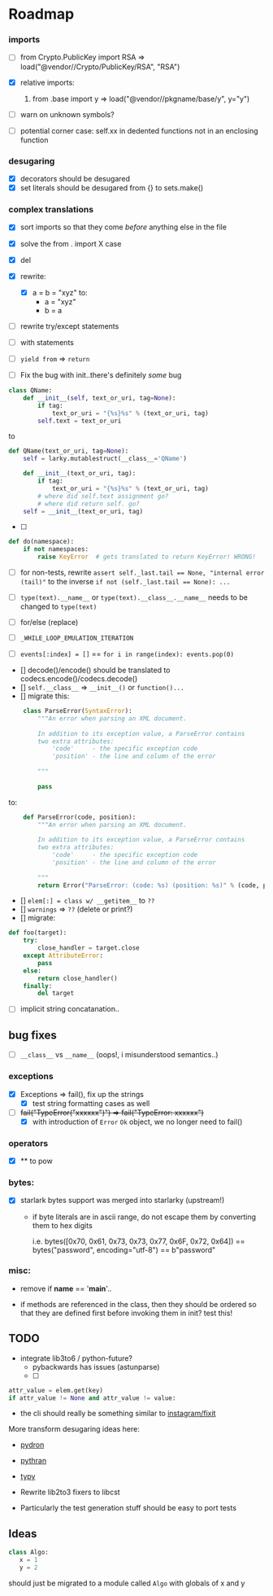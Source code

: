  # Roadmap


### imports     

- [ ] from Crypto.PublicKey import RSA => load("@vendor//Crypto/PublicKey/RSA", "RSA")
- [x] relative imports: 
  1. from .base import y => load("@vendor//pkgname/base/y", y="y")  

- [ ] warn on unknown symbols?
- [ ] potential corner case: self.xx in dedented functions not in an enclosing function

### desugaring

- [x] decorators should be desugared
- [x] set literals should be desugared from {} to sets.make()

### complex translations

- [x] sort imports so that they come *before* anything else in the file 
- [x] solve the from . import X case
- [x] del
- [x] rewrite:
    - [x] a = b = "xyz" to:
        - a = "xyz"
        - b = a  
- [ ] rewrite try/except statements
- [ ] with statements
- [ ] `yield from` => `return`  

- [ ] Fix the bug with init..there's definitely *some* bug 
```python
class QName:
    def __init__(self, text_or_uri, tag=None):
        if tag:
            text_or_uri = "{%s}%s" % (text_or_uri, tag)
        self.text = text_or_uri
```
to

```python
def QName(text_or_uri, tag=None):
    self = larky.mutablestruct(__class__='QName')

    def __init__(text_or_uri, tag):
        if tag:
            text_or_uri = "{%s}%s" % (text_or_uri, tag)
        # where did self.text assignment go?
        # where did return self. go? 
    self = __init__(text_or_uri, tag)
```

- [ ] 
```python
def do(namespace): 
    if not namespaces:
        raise KeyError  # gets translated to return KeyError! WRONG!
```

- [ ] for non-tests, rewrite `assert self._last.tail == None, "internal error (tail)"` to
      the inverse `if not (self._last.tail == None): ...`

- [ ] `type(text).__name__` or `type(text).__class__.__name__` needs to be changed to `type(text)`
- [ ] for/else (replace)
- [ ] `_WHILE_LOOP_EMULATION_ITERATION`
- [ ] `events[:index] = []` == `for i in range(index): events.pop(0)` 

    
- [] decode()/encode() should be translated to codecs.encode()/codecs.decode()
- [] `self.__class__` => `__init__()` or `function()...`
- [] migrate this:
```python
    class ParseError(SyntaxError):
        """An error when parsing an XML document.
    
        In addition to its exception value, a ParseError contains
        two extra attributes:
            'code'     - the specific exception code
            'position' - the line and column of the error
    
        """
    
        pass
``` 
  to:

```python
    def ParseError(code, position):
        """An error when parsing an XML document.
    
        In addition to its exception value, a ParseError contains
        two extra attributes:
            'code'     - the specific exception code
            'position' - the line and column of the error
    
        """
        return Error("ParseError: (code: %s) (position: %s)" % (code, position))
```
- [] `elem[:] = class w/ __getitem__` to `??`
- [] `warnings` => `??` (delete or print?)
- [] migrate:

```python
def foo(target):
    try:
        close_handler = target.close
    except AttributeError:
        pass
    else:
        return close_handler()
    finally:
        del target
```

- [ ] implicit string concatanation..

## bug fixes

- [ ] `__class__` vs `__name__` (oops!, i misunderstood semantics..)

### exceptions

- [x] Exceptions => fail(), fix up the strings
  - [x] test string formatting cases as well
    
- [ ] ~~fail("TypeError(\"xxxxxx\")") => fail("TypeError: xxxxxx")~~
  - [x] with introduction of `Error` `Ok` object, we no longer need to fail()

### operators

- [x] ** to pow

### bytes:
  
- [x] starlark bytes support was merged into starlarky (upstream!) 
  
    - if byte literals are in ascii range, do not escape them by converting them to 
      hex digits 
      
      i.e. bytes([0x70, 0x61, 0x73, 0x73, 0x77, 0x6F, 0x72, 0x64]) == bytes("password", encoding="utf-8") == b"password"

### misc:

- remove if __name__ == '__main__'..

-  if methods are referenced in the class, then they should be ordered so that 
   they are defined first before invoking them in init? test this!
   

## TODO

- integrate lib3to6 / python-future?
  - pybackwards has issues (astunparse)
  - [ ] 
```python
attr_value = elem.get(key)
if attr_value != None and attr_value != value:
```
- the cli should really be something similar to [instagram/fixit](https://github.com/instagram/fixit)

More transform desugaring ideas here:
- [pydron](https://github.com/pydron/pydron/tree/master/pydron/translation/dedecorator.py)
- [pythran](https://github.com/serge-sans-paille/pythran/tree/master/pythran/transformations)
- [typy](https://github.com/Procrat/typy/blob/master/typy/insuline.py)
  
- Rewrite lib2to3 fixers to libcst
 - Particularly the test generation stuff should be easy to port tests

## Ideas

```python
class Algo:
   x = 1
   y = 2
```

should just be migrated to a module called `Algo` with globals of x and y

